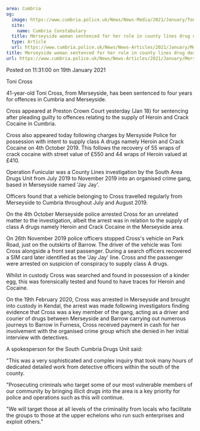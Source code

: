```yaml
area: Cumbria
og:
  image: https://www.cumbria.police.uk/News/News-Media/2021/January/Toni-Crossjpg-Cropped-380x240.jpg
  site:
    name: Cumbria Constabulary
  title: Merseyside woman sentenced for her role in county lines drug dealing in Barrow-in Furness
  type: Article
  url: https://www.cumbria.police.uk/News/News-Articles/2021/January/Merseyside-woman-sentenced-for-her-role-in-county-lines-drug-dealing-in-Barrow-in-Furness.aspx
title: Merseyside woman sentenced for her role in county lines drug dealing in Barrow-in Furness
url: https://www.cumbria.police.uk/News/News-Articles/2021/January/Merseyside-woman-sentenced-for-her-role-in-county-lines-drug-dealing-in-Barrow-in-Furness.aspx
```

Posted on 11:31:00 on 19th January 2021

Toni Cross

41-year-old Toni Cross, from Merseyside, has been sentenced to four years for offences in Cumbria and Merseyside.

Cross appeared at Preston Crown Court yesterday (Jan 18) for sentencing after pleading guilty to offences relating to the supply of Heroin and Crack Cocaine in Cumbria.

Cross also appeared today following charges by Mersyside Police for possession with intent to supply class A drugs namely Heroin and Crack Cocaine on 4th October 2019. This follows the recovery of 55 wraps of crack cocaine with street value of £550 and 44 wraps of Heroin valued at £410.

Operation Funicular was a County Lines investigation by the South Area Drugs Unit from July 2019 to November 2019 into an organised crime gang, based in Merseyside named 'Jay Jay'.

Officers found that a vehicle belonging to Cross travelled regularly from Merseyside to Cumbria throughout July and August 2019.

On the 4th October Merseyside police arrested Cross for an unrelated matter to the investigation, albeit the arrest was in relation to the supply of class A drugs namely Heroin and Crack Cocaine in the Merseyside area.

On 26th November 2019 police officers stopped Cross's vehicle on Park Road, just on the outskirts of Barrow. The driver of the vehicle was Toni Cross alongside a front seat passenger. During a search officers recovered a SIM card later identified as the 'Jay Jay' line. Cross and the passenger were arrested on suspicion of conspiracy to supply class A drugs.

Whilst in custody Cross was searched and found in possession of a kinder egg, this was forensically tested and found to have traces for Heroin and Cocaine.

On the 19th February 2020, Cross was arrested in Merseyside and brought into custody in Kendal, the arrest was made following investigators finding evidence that Cross was a key member of the gang, acting as a driver and courier of drugs between Merseyside and Barrow carrying out numerous journeys to Barrow in Furness, Cross received payment in cash for her involvement with the organised crime group which she denied in her initial interview with detectives.

A spokesperson for the South Cumbria Drugs Unit said:

"This was a very sophisticated and complex inquiry that took many hours of dedicated detailed work from detective officers within the south of the county.

"Prosecuting criminals who target some of our most vulnerable members of our community by bringing illicit drugs into the area is a key priority for police and operations such as this will continue.

"We will target those at all levels of the criminality from locals who facilitate the groups to those at the upper echelons who run such enterprises and exploit others."
